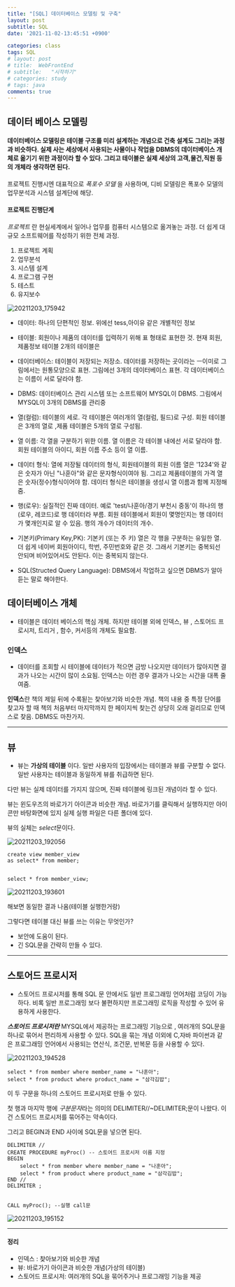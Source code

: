 ```yaml
---
title: "[SQL] 데이터베이스 모델링 및 구축"
layout: post
subtitle: SQL
date: '2021-11-02-13:45:51 +0900'

categories: class
tags: SQL
# layout: post
# title:  WebFrontEnd
# subtitle:   "시작하기"
# categories: study
# tags: java
comments: true
---
```



## 데이터 베이스 모델링

#### 데이터베이스 모델링은 테이블 구조를 미리 설계하는 개념으로 건축 설계도 그리는 과정과 비슷하다. 실제 사는 세상에서 사용되는 사물이나 작업을 DBMS의 데이터베이스 개체로 옮기기 위한 과정이라 할 수 있다. 그리고 테이블은 실제 세상의 고객,물건,직원 등의 개체라 생각하면 된다.

프로젝트 진행시엔 대표적으로 *폭포수 모델* 을 사용하며, 디비 모델링은 폭포수 모델의 업무분석과 시스템 설계단에 해당.

#### 프로젝트 진행단계

*프로젝트* 란 현실세계에서 일어나 업무를 컴퓨터 시스템으로 옮겨놓는 과정. 더 쉽게 대규모 소프트웨어를 작성하기 위한 전체 과정.


1. 프로젝트 계획
2. 업무분석
3. 시스템 설계
4. 프로그램 구현
5. 테스트
6. 유지보수



![20211203_175942](/assets/20211203_175942.png)


- 데이터: 하나의 단편적인 정보. 위에선 tess,아이유 같은 개별적인 정보

- 테이블: 회원이나 제품의 데이터를 입력하기 위해 표 형태로 표현한 것. 현재 회원, 제품정보 테이블 2개의 테이블은

- 데이터베이스: 테이블이 저장되는 저장소. 데이터를 저장하는 곳이라는 ㅡ이미로 그림에서는 원통모양으로 표현. 그림에선 3개의 데이터베이스 표현. 각 데이터베이스는 이름이 서로 달라야 함.

- DBMS: 데이터베이스 관리 시스템 또는 소프트웨어 MYSQL이 DBMS. 그림에서 MYSQL이 3개의 DBMS를 관리중

- 열(컬럼): 테이블의 세로. 각 테이블은 여러개의 열(컬럼, 필드)로 구성. 회원 테이블은 3개의 열로 ,제품 테이블은 5개의 열로 구성됨.

- 열 이름: 각 열을 구분하기 위한 이름. 열 이름은 각 테이블 내에선 서로 달라야 함. 회원 테이블의 아이디, 회원 이름 주소 등이 열 이름.

- 데이터 형식: 열에 저장될 데이터의 형식, 회원테이블의 회원 이름 열은 '1234'와 같은 숫자가 아닌 "나훈아"와 같은 문자형식이여야 됨.  그리고 제품테이블의 가격 열은 숫자(정수)형식이어야 함. 데이터 형식은 테이블을 생성시 열 이름과 함께 지정해줌.

- 행(로우): 실질적인 진짜 데이터. 예로 'test/나훈아/경기 부천시 중동'이 하나의 행(로우, 레코드)로 행 데이터라 부름. 회원 테이블에서 회원이 몇명인지는 행 데이터가 몇개인지로 알 수 있음. 행의 개수가 데이터의 개수.


- 기본키(Primary Key,PK): 기본키 (또는 주 키) 열은 각 행을 구분하는 유일한 열. 더 쉽게 네이버 회원아이디, 학번, 주민번호와 같은 것. 그래서 기본키는 중복되선 안되며 비어있어서도 안된다. 이는 중복되지 않는다.

- SQL(Structed Query Language): DBMS에서 작업하고 싶으면 DBMS가 알아듣는 말로 해야한다.



## 데이터베이스 개체

- 테이블은 데이터 베이스의 핵심 개체. 하지만 테이블 외에 인덱스, 뷰 , 스토어드 프로시저, 트리거 , 함수, 커서등의 개체도 필요함.

### 인덱스
- 데이터를 조회할 시 테이블에 데이터가 적으면 금방 나오지만 데이터가 많아지면 결과가 나오는 시간이 많이 소요됨. 인덱스는 이런 경우 결과가 나오는 시간을 대폭 줄여줌.


**인덱스**란 책의 제일 뒤에 수록됟는 찾아보기와 비슷한 개념. 책의 내용 중 특정 단어를 찾고자 할 때 책의 처음부터 마지막까지 한 페이지씩 찾는건 상당히 오래 걸리므로 인덱스로 찾음. DBMS도 마찬가지.


----


## 뷰

- 뷰는 **가상의 테이블** 이다.
일반 사용자의 입장에서는 테이블과 뷰를 구분할 수 없다. 일반 사용자는 테이블과 동일하게 뷰를 취급하면 된다.

다만 뷰는 실제 데이터를 가지지 않으며, 진짜 테이블에 링크된 개념이라 할 수 있다.

뷰는 윈도우즈의 바로가기 아이콘과 비슷한 개념. 바로가기를 클릭해서 실행하지만 아이콘만 바탕화면에 있지 실제 실행 파일은 다른 폴더에 있다.

뷰의 실체는 *select*문이다.

![20211203_192056](/assets/20211203_192056.png)


```
create view member_view
as select* from member;


select * from member_view;
```

![20211203_193601](/assets/20211203_193601.png)

해보면 동일한 결과 나옴(테이블 실행한거랑)


그렇다면 테이블 대신 뷰를 쓰는 이유는 무엇인가?

- 보안에 도움이 된다.
- 긴 SQL문을 간략히 만들 수 있다.

---

## 스토어드 프로시저

- 스토어드 프로시저를 통해 SQL 문 안에서도 일반 프로그래밍 언어처럼 코딩이 가능하다. 비록 일반 프로그래밍 보다 불편하지만 프로그래밍 로직을 작성할 수 있어 유용하게 사용한다.

***스토어드 프로시저란*** MYSQL에서 제공하는 프로그래밍 기능으로 , 여러개의 SQL문을 하나로 묶어서 편리하게 사용할 수 있다. SQL을 묶는 개념 이외에 C,자바 파이썬과 같은 프로그래밍 언어에서 사용되는 연산식, 조건문, 반복문 등을 사용할 수 있다.


![20211203_194528](/assets/20211203_194528.png)


```
select * from member where member_name = "나훈아";
select * from product where product_name = "삼각김밥";

```

이 두 구문을 하나의 스토어드 프로시저로 만들 수 있다.

첫 행과 마지막 행에 *구분문자*라는 의미의 DELIMITER//~DELIMITER;문이 나왔다. 이건 스토어드 프로시저를 묶어주는 약속이다.

그리고 BEGIN과 END 사이에 SQL문을 넣으면 된다.

```
DELIMITER //
CREATE PROCEDURE myProc() -- 스토어드 프로시저 이름 지정
BEGIN
	select * from member where member_name = "나훈아";
	select * from product where product_name = "삼각김밥";
END //
DELIMITER ;


CALL myProc(); --실행 call문
```

![20211203_195152](/assets/20211203_195152.png)


----

#### 정리
- 인덱스 : 찾아보기와 비슷한 개념
- 뷰: 바로가기 아이콘과 비슷한 개념(가상의 테이블)
- 스토어드 프로시저: 여러개의 SQL을 묶어주거나 프로그래밍 기능을 제공
